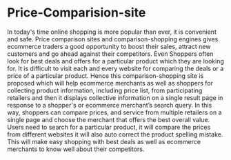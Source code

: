 # Price-Comparision-site
In today's time online shopping is more popular than ever, it is convenient and safe.
Price comparison sites and comparison-shopping engines gives ecommerce traders a good opportunity to boost their sales, attract new customers and go ahead against 
their competitors. Even Shoppers often look for best deals and offers for a particular product which they are looking for. It is difficult to visit each and every
website for comparing the deals or a price of a particular product. 
Hence this comparison-shopping site is proposed which will help ecommerce merchants as well as shoppers for collecting product information, including price list, 
from participating retailers and then it displays collective information on a single result page in response to a shopper's or ecommerce merchant’s search query. 
In this way, shoppers can compare prices, and service from multiple retailers on a single page and choose the merchant that offers the best overall value.
Users need to search for a particular product, it will compare the prices from different websites it will also auto correct the product spelling mistake.
This will make easy shopping with best deals as well as ecommerce merchants to know well about their competitors.
